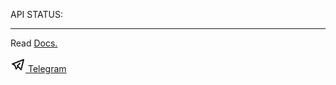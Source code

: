 <!DOCTYPE html>
<html lang="en">
 
<head>
    <meta charset="utf-8" />
    <meta http-equiv="X-UA-Compatible" content="IE=edge" />
    <meta name="viewport" content="width=device-width, initial-scale=1, shrink-to-fit=no" />
    <meta name="description" content="A REST APIs website that provides a wide variety of features for developers." />
    <meta name="robots" content="archive, follow, imageindex, index, odp, snippet, translate" />
    <meta name="author" content="LoL Human" />
    <title>LoL Human - REST APIs</title>
    <meta property="og:site_name" name="og:site_name" content="LoL Human APIs" />
    <meta property="og:title" name="og:title" content="LoL Human - REST APIs" />
    <meta property="og:url" name="og:url" content="https://api.lolhuman.xyz/" />
    <meta property="og:image" name="og:image" content="/static/icon/android-icon-192x192.png" />
    <meta property="og:description" name="og:description" content="A REST APIs website that provides a wide variety of features for developers." />
    <link rel="apple-touch-icon" sizes="57x57" href="/static/icon/apple-icon-57x57.png" />
    <link rel="apple-touch-icon" sizes="60x60" href="/static/icon/apple-icon-60x60.png" />
    <link rel="apple-touch-icon" sizes="72x72" href="/static/icon/apple-icon-72x72.png" />
    <link rel="apple-touch-icon" sizes="76x76" href="/static/icon/apple-icon-76x76.png" />
    <link rel="apple-touch-icon" sizes="114x114" href="/static/icon/apple-icon-114x114.png" />
    <link rel="apple-touch-icon" sizes="120x120" href="/static/icon/apple-icon-120x120.png" />
    <link rel="apple-touch-icon" sizes="144x144" href="/static/icon/apple-icon-144x144.png" />
    <link rel="apple-touch-icon" sizes="152x152" href="/static/icon/apple-icon-152x152.png" />
    <link rel="apple-touch-icon" sizes="180x180" href="/static/icon/apple-icon-180x180.png" />
    <link rel="shortcut icon" type="image/x-icon" href="/favicon.ico" />
    <link rel="icon" type="image/png" sizes="192x192" href="/static/icon/android-icon-192x192.png" />
    <link rel="icon" type="image/png" sizes="32x32" href="/static/icon/favicon-32x32.png" />
    <link rel="icon" type="image/png" sizes="96x96" href="/static/icon/favicon-96x96.png" />
    <link rel="icon" type="image/png" sizes="16x16" href="/static/icon/favicon-16x16.png" />
    <meta name="msapplication-TileColor" content="#ffffff" />
    <meta name="msapplication-TileImage" content="/static/icon/ms-icon-144x144.png" />
    <meta name="theme-color" content="#ffffff" />
    <link rel="canonical" href="https://github.com/baybae/lol/" />
    <link rel="stylesheet" href="https://api.lolhuman.xyz/static/css/home.css" />
</head>
 
<body>
    <div class="text">
        <div class="status">
            <p>
                API STATUS: <span class="typed-text"></span><span class="cursor typing"></span>
            </p>
        </div>
        <hr />
        <div class="readdocs">
            <p>Read <a href="docs" class="docs">Docs.</a></p>
        </div>
    </div>
    <div class="bottom">
        <p>
            <a href="http://" target="_blank" rel="noopener noreferrer" class="sosmed">
                <svg class="h-6 w-6 text-white" width="24" height="24" viewBox="0 0 24 24" stroke-width="2" stroke="currentColor" fill="none" stroke-linecap="round" stroke-linejoin="round">
                    <path stroke="none" d="M0 0h24v24H0z" />
                    <path d="M15 10l-4 4l6 6l4 -16l-18 7l4 2l2 6l3 -4" />
                </svg> Telegram
            </a>
        </p>
    </div>
</body>
<script src="https://api.lolhuman.xyz/static/js/script.js"></script>
 
</html>

